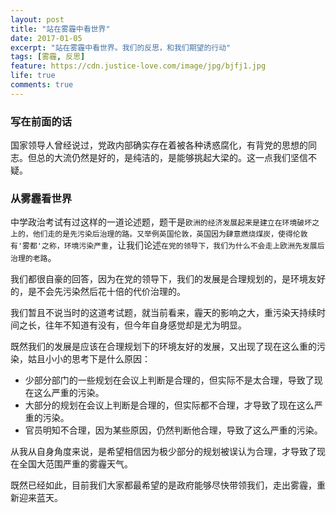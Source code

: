 ```yaml
---
layout: post
title: "站在雾霾中看世界"
date: 2017-01-05
excerpt: "站在雾霾中看世界。我们的反思，和我们期望的行动"
tags: [雾霾, 反思]
feature: https://cdn.justice-love.com/image/jpg/bjfj1.jpg
life: true
comments: true
---
```

### 写在前面的话
国家领导人曾经说过，党政内部确实存在着被各种诱惑腐化，有背党的思想的同志。但总的大流仍然是好的，是纯洁的，是能够挑起大梁的。这一点我们坚信不疑。

### 从雾霾看世界
中学政治考试有过这样的一道论述题，题干是```欧洲的经济发展起来是建立在环境破坏之上的，他们走的是先污染后治理的路。又举例英国伦敦，英国因为肆意燃烧煤炭，使得伦敦有'雾都'之称，环境污染严重```，让我们论述```在党的领导下，我们为什么不会走上欧洲先发展后治理的老路```。

我们都很自豪的回答，因为在党的领导下，我们的发展是合理规划的，是环境友好的，是不会先污染然后花十倍的代价治理的。

我们暂且不说当时的这道考试题，就当前看来，霾天的影响之大，重污染天持续时间之长，往年不知道有没有，但今年自身感觉却是尤为明显。

既然我们的发展是应该在合理规划下的环境友好的发展，又出现了现在这么重的污染，姑且小小的思考下是什么原因：

* 少部分部门的一些规划在会议上判断是合理的，但实际不是太合理，导致了现在这么严重的污染。
* 大部分的规划在会议上判断是合理的，但实际都不合理，才导致了现在这么严重的污染。
* 官员明知不合理，因为某些原因，仍然判断他合理，导致了这么严重的污染。

从我从自身角度来说，是希望相信因为极少部分的规划被误认为合理，才导致了现在全国大范围严重的雾霾天气。

既然已经如此，目前我们大家都最希望的是政府能够尽快带领我们，走出雾霾，重新迎来蓝天。
